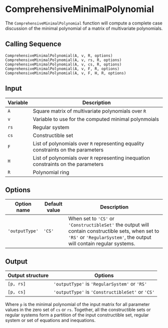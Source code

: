 # ComprehensiveMinimalPolynomial
The `ComprehensiveMinimalPolynomial` function will compute a complete case discussion of the minimal polynomial of a matrix of multivariate polynomials.

## Calling Sequence
```
ComprehensiveMinimalPolynomial(A, v, R, options)
ComprehensiveMinimalPolynomial(A, v, rs, R, options)
ComprehensiveMinimalPolynomial(A, v, cs, R, options)
ComprehensiveMinimalPolynomial(A, v, F, R, options)
ComprehensiveMinimalPolynomial(A, v, F, H, R, options)
```

## Input

| Variable | Description |
| --- | --- |
| `A`  | Square matrix of multivariate polynomials over `R` |
| `v` | Variable to use for the computed minimal polynmoials |
| `rs` | Regular system |
| `cs` | Constructible set |
| `F`  | List of polynomials over `R` representing equality constraints on the parameters |
| `H`  | List of polynomials over `R` representing inequation constraints on the parameters |
| `R`  | Polynomial ring |

## Options

| Option name | Default value | Description |
| --- | --- | --- |
| `'outputType'` | `'CS'` | When set to `'CS'` or `'ConstructibleSet'` the output will contain constructible sets, when set to `'RS'` or `'RegularSystem'`, the output will contain regular systems. |
## Output

| Output structure | Options |
| --- | --- |
| `[p, rs]` | `'outputType'` is `'RegularSystem'` or `'RS'` |
| `[p, cs]` | `'outputType'` is `'ConstructibleSet'` or `'CS'` |

Where `p` is the minimal polynomial of the input matrix for all parameter values in the zero set of `cs` or `rs`. Together, all the constructible sets or regular systems form a partition of the input constructible set, regular system or set of equations and inequations.
